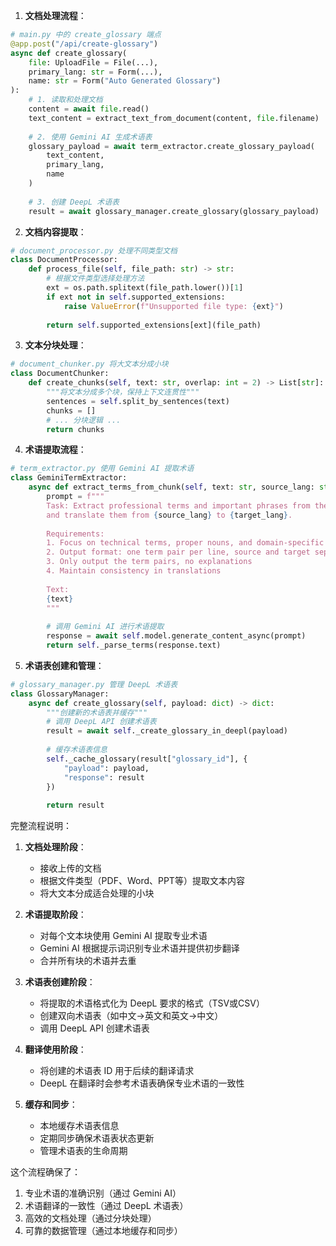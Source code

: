 1. **文档处理流程**：
```python
# main.py 中的 create_glossary 端点
@app.post("/api/create-glossary")
async def create_glossary(
    file: UploadFile = File(...),
    primary_lang: str = Form(...),
    name: str = Form("Auto Generated Glossary")
):
    # 1. 读取和处理文档
    content = await file.read()
    text_content = extract_text_from_document(content, file.filename)
    
    # 2. 使用 Gemini AI 生成术语表
    glossary_payload = await term_extractor.create_glossary_payload(
        text_content, 
        primary_lang,
        name
    )
    
    # 3. 创建 DeepL 术语表
    result = await glossary_manager.create_glossary(glossary_payload)
```

2. **文档内容提取**：
```python
# document_processor.py 处理不同类型文档
class DocumentProcessor:
    def process_file(self, file_path: str) -> str:
        # 根据文件类型选择处理方法
        ext = os.path.splitext(file_path.lower())[1]
        if ext not in self.supported_extensions:
            raise ValueError(f"Unsupported file type: {ext}")
            
        return self.supported_extensions[ext](file_path)
```

3. **文本分块处理**：
```python
# document_chunker.py 将大文本分成小块
class DocumentChunker:
    def create_chunks(self, text: str, overlap: int = 2) -> List[str]:
        """将文本分成多个块，保持上下文连贯性"""
        sentences = self.split_by_sentences(text)
        chunks = []
        # ... 分块逻辑 ...
        return chunks
```

4. **术语提取流程**：
```python
# term_extractor.py 使用 Gemini AI 提取术语
class GeminiTermExtractor:
    async def extract_terms_from_chunk(self, text: str, source_lang: str, target_lang: str):
        prompt = f"""
        Task: Extract professional terms and important phrases from the text below 
        and translate them from {source_lang} to {target_lang}.
        
        Requirements:
        1. Focus on technical terms, proper nouns, and domain-specific phrases
        2. Output format: one term pair per line, source and target separated by tab
        3. Only output the term pairs, no explanations
        4. Maintain consistency in translations
        
        Text:
        {text}
        """
        
        # 调用 Gemini AI 进行术语提取
        response = await self.model.generate_content_async(prompt)
        return self._parse_terms(response.text)
```

5. **术语表创建和管理**：
```python
# glossary_manager.py 管理 DeepL 术语表
class GlossaryManager:
    async def create_glossary(self, payload: dict) -> dict:
        """创建新的术语表并缓存"""
        # 调用 DeepL API 创建术语表
        result = await self._create_glossary_in_deepl(payload)
        
        # 缓存术语表信息
        self._cache_glossary(result["glossary_id"], {
            "payload": payload,
            "response": result
        })
        
        return result
```

完整流程说明：

1. **文档处理阶段**：
   - 接收上传的文档
   - 根据文件类型（PDF、Word、PPT等）提取文本内容
   - 将大文本分成适合处理的小块

2. **术语提取阶段**：
   - 对每个文本块使用 Gemini AI 提取专业术语
   - Gemini AI 根据提示词识别专业术语并提供初步翻译
   - 合并所有块的术语并去重

3. **术语表创建阶段**：
   - 将提取的术语格式化为 DeepL 要求的格式（TSV或CSV）
   - 创建双向术语表（如中文->英文和英文->中文）
   - 调用 DeepL API 创建术语表

4. **翻译使用阶段**：
   - 将创建的术语表 ID 用于后续的翻译请求
   - DeepL 在翻译时会参考术语表确保专业术语的一致性

5. **缓存和同步**：
   - 本地缓存术语表信息
   - 定期同步确保术语表状态更新
   - 管理术语表的生命周期

这个流程确保了：
1. 专业术语的准确识别（通过 Gemini AI）
2. 术语翻译的一致性（通过 DeepL 术语表）
3. 高效的文档处理（通过分块处理）
4. 可靠的数据管理（通过本地缓存和同步）
